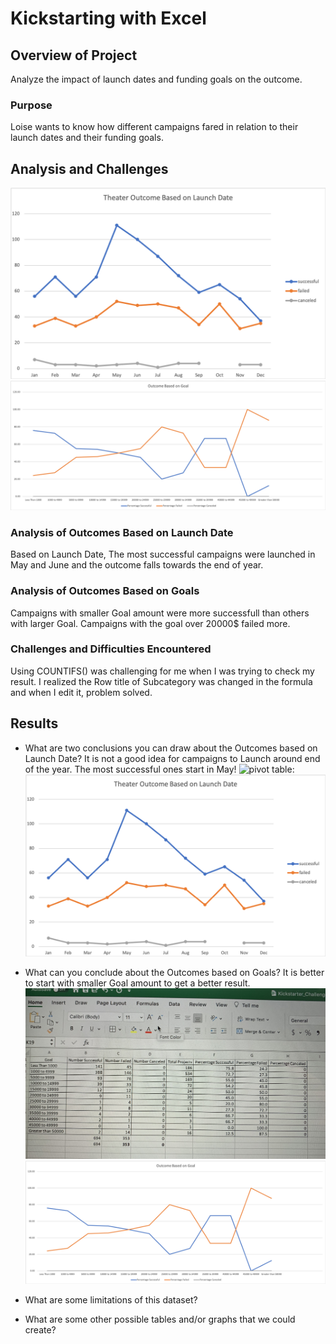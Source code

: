 # Kickstarting with Excel

## Overview of Project
 Analyze the impact of launch dates and funding goals on the outcome.
### Purpose
Loise wants to know how different campaigns fared in relation to their launch dates and their funding goals.
## Analysis and Challenges

![Theater Outcomes vs Launch:](resources/Theater_Outcomes_vs_Launch.png)
![Outcomes vs Goals:](resources/Outcomes_vs_Goals.png)

### Analysis of Outcomes Based on Launch Date
Based on Launch Date, The most successful campaigns were launched in May and June and the outcome falls towards the end of year.
### Analysis of Outcomes Based on Goals
Campaigns with smaller Goal amount were more successfull than others with larger Goal. Campaigns with the goal over 20000$ failed more.
### Challenges and Difficulties Encountered
Using COUNTIFS() was challenging for me when I was trying to check my result. I realized the Row title of Subcategory was changed in the formula and when I edit it, problem solved.

## Results

- What are two conclusions you can draw about the Outcomes based on Launch Date?
It is not a good idea for campaigns to Launch around end of the year. The most successful ones start in May!
![pivot table:](resources/pivot_table.png)
![Theater Outcomes vs Launch:](resources/Theater_Outcomes_vs_Launch.png)

- What can you conclude about the Outcomes based on Goals?
It is better to start with smaller Goal amount to get a better result.
![Goal Range:](resources/Goal_Range.png)
![Outcomes vs Goals:](resources/Outcomes_vs_Goals.png)

- What are some limitations of this dataset?

- What are some other possible tables and/or graphs that we could create?

